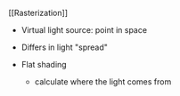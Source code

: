 [[Rasterization]]
- Virtual light source: point in space
- Differs in light "spread"


- Flat shading
	- calculate where the light comes from